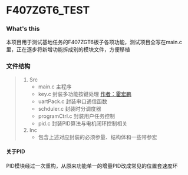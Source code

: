# F407ZGT6_TEST
### What's this
本项目用于测试基地任务的F407ZGT6板子各项功能，测试项目全写在main.c里，正在逐步将新增功能拆成别的模块文件，方便移植
### 文件结构
> 1. Src
>       - main.c 主程序
>       - key.c 封装多功能按键处理 [作者：霍宏鹏](https://blog.csdn.net/huohongpeng/article/details/60118467)
>       - uartPack.c 封装串口通信函数
>       - schduler.c 封装时分调度器
>       - programCtrl.c 封装用户任务控制
>       - pid.c 封装PID算法与电机闭环控制相关
> 2. Inc
>       - 包含上述对应封装的必须参量、结构体和一些带参宏
#### 关于PID
PID模块经过一次重构，从原来功能单一的增量PID改成常见的位置套速度环
